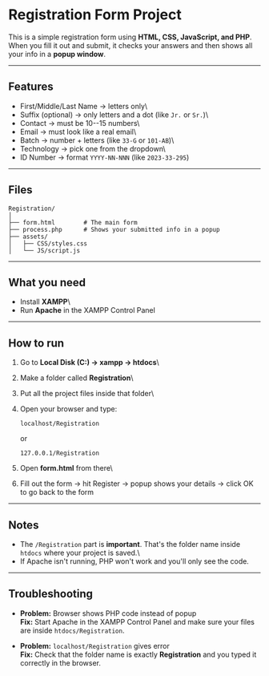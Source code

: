 # Registration Form Project

This is a simple registration form using **HTML, CSS, JavaScript, and
PHP**.\
When you fill it out and submit, it checks your answers and then shows
all your info in a **popup window**.

------------------------------------------------------------------------

## Features

-   First/Middle/Last Name → letters only\
-   Suffix (optional) → only letters and a dot (like `Jr.` or `Sr.`)\
-   Contact → must be 10--15 numbers\
-   Email → must look like a real email\
-   Batch → number + letters (like `33-G` or `101-AB`)\
-   Technology → pick one from the dropdown\
-   ID Number → format `YYYY-NN-NNN` (like `2023-33-295`)

------------------------------------------------------------------------

## Files

    Registration/
    │
    ├── form.html        # The main form
    ├── process.php      # Shows your submitted info in a popup
    ├── assets/
    │   ├── CSS/styles.css
    │   └── JS/script.js

------------------------------------------------------------------------

## What you need

-   Install **XAMPP**\
-   Run **Apache** in the XAMPP Control Panel

------------------------------------------------------------------------

## How to run

1.  Go to **Local Disk (C:) → xampp → htdocs**\

2.  Make a folder called **Registration**\

3.  Put all the project files inside that folder\

4.  Open your browser and type:

        localhost/Registration

    or

        127.0.0.1/Registration

5.  Open **form.html** from there\

6.  Fill out the form → hit Register → popup shows your details → click
    OK to go back to the form

------------------------------------------------------------------------

## Notes

-   The `/Registration` part is **important**. That's the folder name
    inside `htdocs` where your project is saved.\
-   If Apache isn't running, PHP won't work and you'll only see the
    code.

------------------------------------------------------------------------

## Troubleshooting

-   **Problem:** Browser shows PHP code instead of popup\
    **Fix:** Start Apache in the XAMPP Control Panel and make sure your
    files are inside `htdocs/Registration`.

-   **Problem:** `localhost/Registration` gives error\
    **Fix:** Check that the folder name is exactly **Registration** and
    you typed it correctly in the browser.

